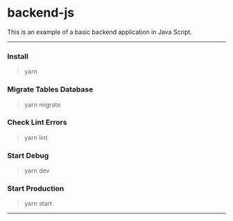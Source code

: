 # backend-js
This is an example of a basic backend application in Java Script.

---

### Install
 > yarn

### Migrate Tables Database
 > yarn migrate

### Check Lint Errors
 > yarn lint

### Start Debug
 > yarn dev

### Start Production
 > yarn start

 ---
